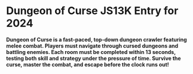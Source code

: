 # Dungeon of Curse JS13K Entry for 2024

**Dungeon of Curse is a fast-paced, top-down dungeon crawler featuring melee combat. Players must navigate through cursed dungeons and battling enemies. Each room must be completed within 13 seconds, testing both skill and strategy under the pressure of time. Survive the curse, master the combat, and escape before the clock runs out!**

